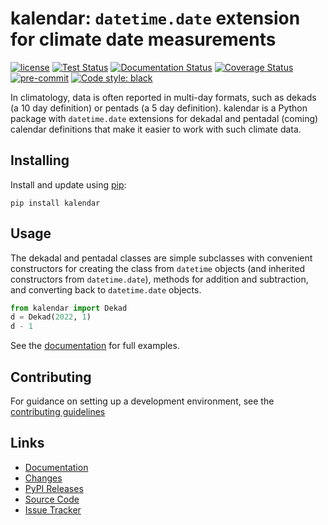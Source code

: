 # kalendar: ``datetime.date`` extension for climate date measurements

[![license](https://img.shields.io/github/license/OCHA-DAP/kalendar.svg)](https://github.com/OCHA-DAP/kalendar/blob/main/LICENSE)
[![Test Status](https://github.com/OCHA-DAP/kalendar/workflows/tests/badge.svg)](https://github.com/OCHA-DAP/kalendar/actions?query=workflow%3Atests)
[![Documentation Status](https://readthedocs.org/projects/kalendar/badge/?version=latest)](https://kalendar.readthedocs.io/en/latest/?badge=latest)
[![Coverage Status](https://codecov.io/gh/OCHA-DAP/kalendar/branch/main/graph/badge.svg?token=JpWZc5js4y)](https://codecov.io/gh/OCHA-DAP/kalendar)
[![pre-commit](https://img.shields.io/badge/pre--commit-enabled-brightgreen?logo=pre-commit)](https://github.com/pre-commit/pre-commit)
[![Code style: black](https://img.shields.io/badge/code%20style-black-000000.svg)](https://github.com/psf/black)

In climatology, data is often reported in multi-day formats, such
as dekads (a 10 day definition) or pentads (a 5 day definition).
kalendar is a Python package with ``datetime.date`` extensions
for dekadal and pentadal (coming) calendar definitions that make
it easier to work with such climate data.

## Installing

Install and update using [pip](https://pip.pypa.io/en/stable/getting-started/):

```shell
pip install kalendar
```

## Usage

The dekadal and pentadal classes are simple subclasses with convenient
constructors for creating the class from ``datetime`` objects (and
inherited constructors from ``datetime.date``), methods for addition
and subtraction, and converting back to ``datetime.date`` objects.

```python
from kalendar import Dekad
d = Dekad(2022, 1)
d - 1
```

See the [documentation](https://kalendar.readthedocs.io/en/latest/) for
full examples.

## Contributing

For guidance on setting up a development environment, see the
[contributing guidelines](https://github.com/OCHA-DAP/kalendar/blob/main/CONTRIBUTING.rst)

## Links

- [Documentation](https://kalendar.readthedocs.io/en/latest/)
- [Changes](https://github.com/OCHA-DAP/kalendar/blob/main/CHANGELOG.rst)
- [PyPI Releases](https://pypi.org/project/kalendar/)
- [Source Code](https://github.com/OCHA-DAP/kalendar)
- [Issue Tracker](https://github.com/OCHA-DAP/kalendar/issues)
